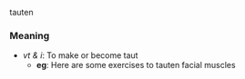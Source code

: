 tauten
### Meaning
+ _vt & i_: To make or become taut
    + __eg__: Here are some exercises to tauten facial muscles
